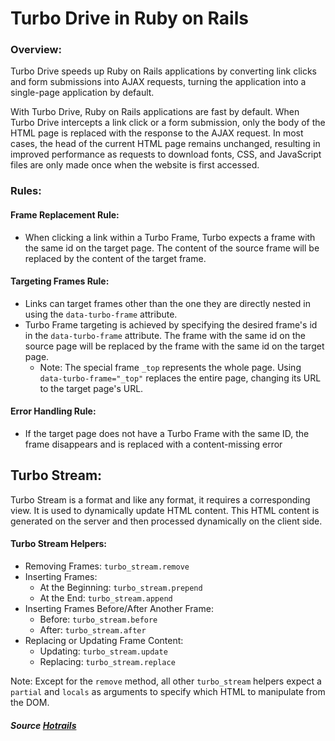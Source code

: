# Turbo Drive in Ruby on Rails

### Overview:
Turbo Drive speeds up Ruby on Rails applications by converting link clicks and form submissions into AJAX requests, turning the application into a single-page application by default.

With Turbo Drive, Ruby on Rails applications are fast by default. When Turbo Drive intercepts a link click or a form submission, only the body of the HTML page is replaced with the response to the AJAX request. In most cases, the head of the current HTML page remains unchanged, resulting in improved performance as requests to download fonts, CSS, and JavaScript files are only made once when the website is first accessed.

### Rules:
#### Frame Replacement Rule:
- When clicking a link within a Turbo Frame, Turbo expects a frame with the same id on the target page. The content of the source frame will be replaced by the content of the target frame.

#### Targeting Frames Rule:
- Links can target frames other than the one they are directly nested in using the `data-turbo-frame` attribute.
- Turbo Frame targeting is achieved by specifying the desired frame's id in the `data-turbo-frame` attribute. The frame with the same id on the source page will be replaced by the frame with the same id on the target page.
  - Note: The special frame `_top` represents the whole page. Using `data-turbo-frame="_top"` replaces the entire page, changing its URL to the target page's URL.

#### Error Handling Rule:
- If the target page does not have a Turbo Frame with the same ID, the frame disappears and is replaced with a content-missing error

## Turbo Stream:
Turbo Stream is a format and like any format, it requires a corresponding view. It is used to dynamically update HTML content. This HTML content is generated on the server and then processed dynamically on the client side.

#### Turbo Stream Helpers:
- Removing Frames: `turbo_stream.remove`
- Inserting Frames:
  - At the Beginning: `turbo_stream.prepend`
  - At the End: `turbo_stream.append`
- Inserting Frames Before/After Another Frame:
  - Before: `turbo_stream.before`
  - After: `turbo_stream.after`
- Replacing or Updating Frame Content:
  - Updating: `turbo_stream.update`
  - Replacing: `turbo_stream.replace`

Note: Except for the `remove` method, all other `turbo_stream` helpers expect a `partial` and `locals` as arguments to specify which HTML to manipulate from the DOM.

 ##### Source [Hotrails](https://www.hotrails.dev/turbo-rails)
